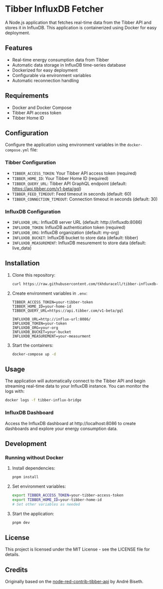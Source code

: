 # Tibber InfluxDB Fetcher

A Node.js application that fetches real-time data from the Tibber API and stores it in InfluxDB. This application is containerized using Docker for easy deployment.

## Features

- Real-time energy consumption data from Tibber
- Automatic data storage in InfluxDB time-series database
- Dockerized for easy deployment
- Configurable via environment variables
- Automatic reconnection handling

## Requirements

- Docker and Docker Compose
- Tibber API access token
- Tibber Home ID

## Configuration

Configure the application using environment variables in the `docker-compose.yml` file:

### Tibber Configuration

- `TIBBER_ACCESS_TOKEN`: Your Tibber API access token (required)
- `TIBBER_HOME_ID`: Your Tibber Home ID (required)
- `TIBBER_QUERY_URL`: Tibber API GraphQL endpoint (default: https://api.tibber.com/v1-beta/gql)
- `TIBBER_FEED_TIMEOUT`: Feed timeout in seconds (default: 60)
- `TIBBER_CONNECTION_TIMEOUT`: Connection timeout in seconds (default: 30)

### InfluxDB Configuration

- `INFLUXDB_URL`: InfluxDB server URL (default: http://influxdb:8086)
- `INFLUXDB_TOKEN`: InfluxDB authentication token (required)
- `INFLUXDB_ORG`: InfluxDB organization (default: my-org)
- `INFLUXDB_BUCKET`: InfluxDB bucket to store data (default: tibber)
- `INFLUXDB_MEASUREMENT`: InfluxDB mesurement to store data (default: live_data)

## Installation

1. Clone this repository:
   ```bash
   curl https://raw.githubusercontent.com/tkhduracell/tibber-influxdb-bridge/refs/heads/main/docker-compose.yml > docker-compose.yml
   ```

2. Create environment variables in `.env`:
   ```
   TIBBER_ACCESS_TOKEN=your-tibber-token
   TIBBER_HOME_ID=your-home-id
   TIBBER_QUERY_URL=https://api.tibber.com/v1-beta/gql
   
   INFLUXDB_URL=http://influx-url:8086/
   INFLUXDB_TOKEN=your-token
   INFLUXDB_ORG=your-org
   INFLUXDB_BUCKET=your-bucket
   INFLUXDB_MEASUREMENT=your-measurment
   ```

3. Start the containers:
   ```bash
   docker-compose up -d
   ```

## Usage

The application will automatically connect to the Tibber API and begin streaming real-time data to your InfluxDB instance. You can monitor the logs with:

```bash
docker logs -f tibber-influx-bridge
```

### InfluxDB Dashboard

Access the InfluxDB dashboard at http://localhost:8086 to create dashboards and explore your energy consumption data.

## Development

### Running without Docker

1. Install dependencies:
   ```bash
   pnpm install
   ```

2. Set environment variables:
   ```bash
   export TIBBER_ACCESS_TOKEN=your-tibber-access-token
   export TIBBER_HOME_ID=your-tibber-home-id
   # Set other variables as needed
   ```

3. Start the application:
   ```bash
   pnpm dev
   ```

## License

This project is licensed under the MIT License - see the LICENSE file for details.

## Credits

Originally based on the [node-red-contrib-tibber-api](https://github.com/bisand/node-red-contrib-tibber-api) by André Biseth.